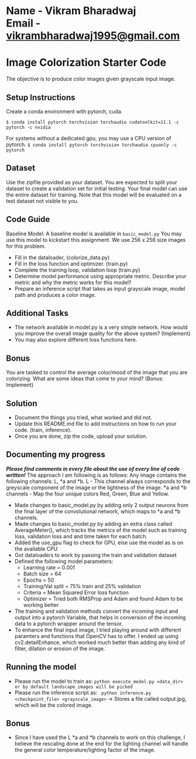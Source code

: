 # Name - Vikram Bharadwaj<br>Email - vikrambharadwaj1995@gmail.com

# Image Colorization Starter Code
The objective is to produce color images given grayscale input image. 

## Setup Instructions
Create a conda environment with pytorch, cuda. 

`$ conda install pytorch torchvision torchaudio cudatoolkit=11.1 -c pytorch -c nvidia`

For systems without a dedicated gpu, you may use a CPU version of pytorch.
`$ conda install pytorch torchvision torchaudio cpuonly -c pytorch`

## Dataset
Use the zipfile provided as your dataset. You are expected to split your dataset to create a validation set for initial testing. Your final model can use the entire dataset for training. Note that this model will be evaluated on a test dataset not visible to you.

## Code Guide
Baseline Model: A baseline model is available in `basic_model.py` You may use this model to kickstart this assignment. We use 256 x 256 size images for this problem.
-	Fill in the dataloader, (colorize_data.py)
-	Fill in the loss function and optimizer. (train.py)
-	Complete the training loop, validation loop (train.py)
-	Determine model performance using appropriate metric. Describe your metric and why the metric works for this model? 
- Prepare an inference script that takes as input grayscale image, model path and produces a color image. 

## Additional Tasks 
- The network available in model.py is a very simple network. How would you improve the overall image quality for the above system? (Implement)
- You may also explore different loss functions here.

## Bonus
You are tasked to control the average color/mood of the image that you are colorizing. What are some ideas that come to your mind? (Bonus: Implement)

## Solution
- Document the things you tried, what worked and did not. 
- Update this README.md file to add instructions on how to run your code. (train, inference). 
- Once you are done, zip the code, upload your solution.  

## Documenting my progress
***Please find comments in every file about the use of every line of code written!***
The approach I am following is as follows:
Any image contains the following channels: L, *a and *b.
L - This channel always corresponds to the greyscale component of the image or the lightness of the image.
*a and *b channels - Map the four unique colors Red, Green, Blue and Yellow.

- Made changes to basic_model.py by adding only 2 output neurons from the final layer of the convolutional network, which maps to *a and *b channels. 
- Made changes to basic_model.py by adding an extra class called AverageMeter(), which tracks the metrics of the model such as training loss, validation loss and and time taken for each batch.
- Added the use_gpu flag to check for GPU, else use the model as is on the available CPU
- Got dataloaders to work by passing the train and validation dataset
- Defined the following model parameters:
    * Learning rate = 0.001
    * Batch size = 64
    * Epochs = 50
    * Training/Val split = 75% train and 25% validation
    * Criteria = Mean Squared Error loss function
    * Optimizer = Tried both RMSProp and Adam and found Adam to be working better
- The training and validation methods convert the incoming input and output into a pytorch Variable, that helps in conversion of the incoming data to a pytorch wrapper around the tensor.
- To enhance the final input image, I tried playing around with different paramters and functions that OpenCV has to offer. I ended up using cv2.detailEnhance, which worked much better than adding any kind of filter, dilation or erosion of the image.

## Running the model
- Please run the model to train as:
` python execute_model.py <data_dir> or by default landscape_images will be picked `
- Please run the inference script as:
` python inference.py <checkpoint_file> <grayscale_image>` -> Stores a file called output.jpg, which will be the colored image.

## Bonus
- Since I have used the L *a and *b channels to work on this challenge, I believe the rescaling done at the end for the lighting channel will handle the general color temperature/lighting factor of the image.